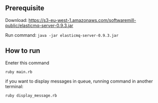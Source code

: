 ## Prerequisite

  Download: https://s3-eu-west-1.amazonaws.com/softwaremill-public/elasticmq-server-0.9.3.jar

  Run command: `java -jar elasticmq-server-0.9.3.jar`

## How to run

  Eneter this command

    ruby main.rb

  if you want to display messages in queue, running command in another terminal:

    ruby display_message.rb
